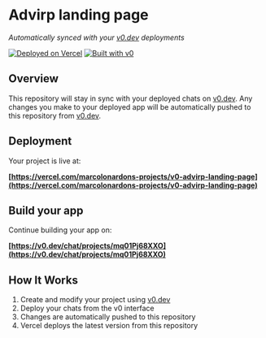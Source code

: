 # Advirp landing page

*Automatically synced with your [v0.dev](https://v0.dev) deployments*

[![Deployed on Vercel](https://img.shields.io/badge/Deployed%20on-Vercel-black?style=for-the-badge&logo=vercel)](https://vercel.com/marcolonardons-projects/v0-advirp-landing-page)
[![Built with v0](https://img.shields.io/badge/Built%20with-v0.dev-black?style=for-the-badge)](https://v0.dev/chat/projects/mq01Pj68XXO)

## Overview

This repository will stay in sync with your deployed chats on [v0.dev](https://v0.dev).
Any changes you make to your deployed app will be automatically pushed to this repository from [v0.dev](https://v0.dev).

## Deployment

Your project is live at:

**[https://vercel.com/marcolonardons-projects/v0-advirp-landing-page](https://vercel.com/marcolonardons-projects/v0-advirp-landing-page)**

## Build your app

Continue building your app on:

**[https://v0.dev/chat/projects/mq01Pj68XXO](https://v0.dev/chat/projects/mq01Pj68XXO)**

## How It Works

1. Create and modify your project using [v0.dev](https://v0.dev)
2. Deploy your chats from the v0 interface
3. Changes are automatically pushed to this repository
4. Vercel deploys the latest version from this repository